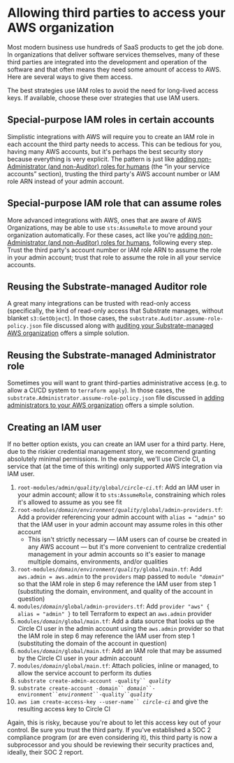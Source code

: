 # Allowing third parties to access your AWS organization

Most modern business use hundreds of SaaS products to get the job done. In organizations that deliver software services themselves, many of these third parties are integrated into the development and operation of the software and that often means they need some amount of access to AWS. Here are several ways to give them access.

The best strategies use IAM roles to avoid the need for long-lived access keys. If available, choose these over strategies that use IAM users.

## Special-purpose IAM roles in certain accounts

Simplistic integrations with AWS will require you to create an IAM role in each account the third party needs to access. This can be tedious for you, having many AWS accounts, but it's perhaps the best security story because everything is very explicit. The pattern is just like [adding non-Administrator (and non-Auditor) roles for humans](../adding-non-administrator-roles-for-humans/) (the “in your service accounts” section), trusting the third party's AWS account number or IAM role ARN instead of your admin account.

## Special-purpose IAM role that can assume roles

More advanced integrations with AWS, ones that are aware of AWS Organizations, may be able to use `sts:AssumeRole` to move around your organization automatically. For these cases, act like you're [adding non-Administrator (and non-Auditor) roles for humans](../adding-non-administrator-roles-for-humans/), following every step. Trust the third party's account number or IAM role ARN to assume the role in your admin account; trust that role to assume the role in all your service accounts.

## Reusing the Substrate-managed Auditor role

A great many integrations can be trusted with read-only access (specifically, the kind of read-only access that Substrate manages, without blanket `s3:GetObject`). In those cases, the `substrate.Auditor.assume-role-policy.json` file discussed along with [auditing your Substrate-managed AWS organization](../auditing/) offers a simple solution.

## Reusing the Substrate-managed Administrator role

Sometimes you will want to grant third-parties administrative access (e.g. to allow a CI/CD system to `terraform apply`). In those cases, the `substrate.Administrator.assume-role-policy.json` file discussed in [adding administrators to your AWS organization](../adding-administrators/) offers a simple solution.

## Creating an IAM user

If no better option exists, you can create an IAM user for a third party. Here, due to the riskier credential management story, we recommend granting absolutely minimal permissions. In the example, we'll use Circle CI, a service that (at the time of this writing) only supported AWS integration via IAM user.

1. `root-modules/admin/`_`quality`_`/global/`_`circle-ci`_`.tf`: Add an IAM user in your admin account; allow it to `sts:AssumeRole`, constraining which roles it's allowed to assume as you see fit
2. `root-modules/`_`domain`_`/`_`environment`_`/`_`quality`_`/global/admin-providers.tf`: Add a provider referencing your admin account with `alias = "admin"` so that the IAM user in your admin account may assume roles in this other account
   * This isn't strictly necessary — IAM users can of course be created in any AWS account — but it's more convenient to centralize credential management in your admin accounts so it's easier to manage multiple domains, environments, and/or qualities
3. `root-modules/`_`domain`_`/`_`environment`_`/`_`quality`_`/global/main.tf`: Add `aws.admin = aws.admin` to the `providers` map passed to `module "`_`domain`_`"` so that the IAM role in step 6 may reference the IAM user from step 1 (substituting the domain, environment, and quality of the account in question)
4. `modules/`_`domain`_`/global/admin-providers.tf`: Add `provider "aws" { alias = "admin" }` to tell Terraform to expect an `aws.admin` provider
5. `modules/`_`domain`_`/global/main.tf`: Add a data source that looks up the Circle CI user in the admin account using the `aws.admin` provider so that the IAM role in step 6 may reference the IAM user from step 1 (substituting the domain of the account in question)
6. `modules/`_`domain`_`/global/main.tf`: Add an IAM role that may be assumed by the Circle CI user in your admin account
7. `modules/`_`domain`_`/global/main.tf`: Attach policies, inline or managed, to allow the service account to perform its duties
8. `substrate create-admin-account -quality`` `_`quality`_
9. `substrate create-account -domain`` `_`domain`_` ``-environment`` `_`environment`_` ``-quality`` `_`quality`_
10. `aws iam create-access-key --user-name`` `_`circle-ci`_ and give the resulting access key to Circle CI

Again, this is risky, because you're about to let this access key out of your control. Be sure you trust the third party. If you've established a SOC 2 compliance program (or are even considering it), this third party is now a subprocessor and you should be reviewing their security practices and, ideally, their SOC 2 report.
